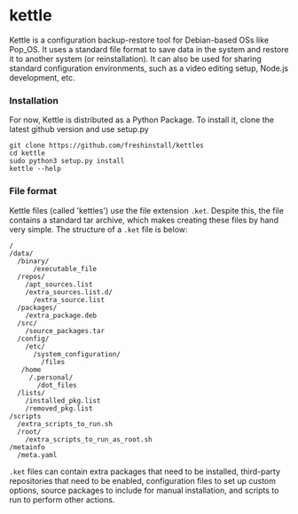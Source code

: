 # kettle

Kettle is a configuration backup-restore tool for Debian-based OSs like Pop_OS. It uses a standard file format to save data in the system and restore it to another system (or reinstallation). It can also be used for sharing standard configuration environments, such as a video editing setup, Node.js development, etc.

### Installation

For now, Kettle is distributed as a Python Package. To install it, clone the latest github version and use setup.py
```
git clone https://github.com/freshinstall/kettles
cd kettle
sudo python3 setup.py install
kettle --help
```

### File format
Kettle files (called 'kettles') use the file extension `.ket`. Despite this, the file contains a standard tar archive, which makes creating these files by hand very simple. The structure of a `.ket` file is below:
```
/
/data/
  /binary/
      /executable_file
  /repos/
    /apt_sources.list
    /extra_sources.list.d/
      /extra_source.list
  /packages/
    /extra_package.deb
  /src/
    /source_packages.tar
  /config/
    /etc/
      /system_configuration/
        /files
   /home
     /.personal/
       /dot_files
  /lists/
    /installed_pkg.list
    /removed_pkg.list
/scripts
  /extra_scripts_to_run.sh
  /root/
    /extra_scripts_to_run_as_root.sh
/metainfo
  /meta.yaml
```
`.ket` files can contain extra packages that need to be installed, third-party repositories that need to be enabled, configuration files to set up custom options, source packages to include for manual installation, and scripts to run to perform other actions.
